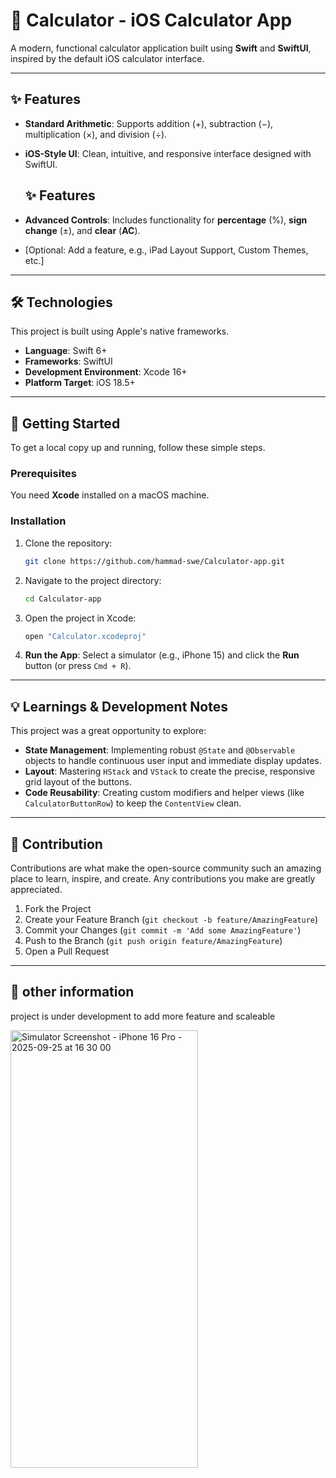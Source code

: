 # 🧮 Calculator - iOS Calculator App

A modern, functional calculator application built using **Swift** and **SwiftUI**, inspired by the default iOS calculator interface.

---

## ✨ Features

* **Standard Arithmetic**: Supports addition ($+$), subtraction ($-$), multiplication ($\times$), and division ($\div$).
* **iOS-Style UI**: Clean, intuitive, and responsive interface designed with SwiftUI.

  ## ✨ Features
* **Advanced Controls**: Includes functionality for **percentage** ($\%$), **sign change** ($\pm$), and **clear** (**AC**).
* [Optional: Add a feature, e.g., iPad Layout Support, Custom Themes, etc.]

---

## 🛠️ Technologies

This project is built using Apple's native frameworks.

* **Language**: Swift 6+
* **Frameworks**: SwiftUI
* **Development Environment**: Xcode 16+
* **Platform Target**: iOS 18.5+

---

## 🚀 Getting Started

To get a local copy up and running, follow these simple steps.

### Prerequisites

You need **Xcode** installed on a macOS machine.

### Installation

1.  Clone the repository:
    ```bash
    git clone https://github.com/hammad-swe/Calculator-app.git
    ```
2.  Navigate to the project directory:
    ```bash
    cd Calculator-app
    ```
3.  Open the project in Xcode:
    ```bash
    open "Calculator.xcodeproj"
    ```
4.  **Run the App**: Select a simulator (e.g., iPhone 15) and click the **Run** button (or press `Cmd + R`).

---


## 💡 Learnings & Development Notes

This project was a great opportunity to explore:

* **State Management**: Implementing robust `@State` and `@Observable` objects to handle continuous user input and immediate display updates.
* **Layout**: Mastering `HStack` and `VStack` to create the precise, responsive grid layout of the buttons.
* **Code Reusability**: Creating custom modifiers and helper views (like `CalculatorButtonRow`) to keep the `ContentView` clean.

---

## 🤝 Contribution

Contributions are what make the open-source community such an amazing place to learn, inspire, and create. Any contributions you make are greatly appreciated.

1.  Fork the Project
2.  Create your Feature Branch (`git checkout -b feature/AmazingFeature`)
3.  Commit your Changes (`git commit -m 'Add some AmazingFeature'`)
4.  Push to the Branch (`git push origin feature/AmazingFeature`)
5.  Open a Pull Request

---
## 🤝 other information 
  project is under development to add more feature and scaleable




<img width="300" height="700" alt="Simulator Screenshot - iPhone 16 Pro - 2025-09-25 at 16 30 00" src="https://github.com/user-attachments/assets/12a9d7f0-04f1-4cfb-807a-27b70ef7c80c" />
